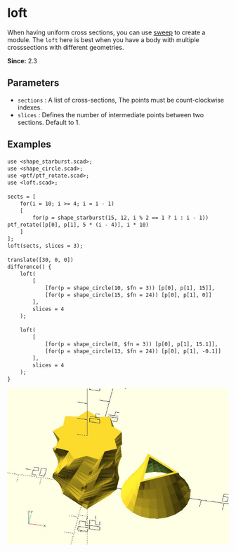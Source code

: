 # loft

When having uniform cross sections, you can use [sweep](https://openhome.cc/eGossip/OpenSCAD/lib2x-sweep.html) to create a module. The `loft` here is best when you have a body with multiple crosssections with different geometries. 

**Since:** 2.3

## Parameters

- `sections` : A list of cross-sections, The points must be count-clockwise indexes.
- `slices` : Defines the number of intermediate points between two sections. Default to 1.

## Examples

	use <shape_starburst.scad>;
	use <shape_circle.scad>;
	use <ptf/ptf_rotate.scad>;
	use <loft.scad>;
		
	sects = [
		for(i = 10; i >= 4; i = i - 1)
		[
			for(p = shape_starburst(15, 12, i % 2 == 1 ? i : i - 1)) ptf_rotate([p[0], p[1], 5 * (i - 4)], i * 10)
		]
	];
	loft(sects, slices = 3);

	translate([30, 0, 0])
	difference() {
		loft(
			[
				[for(p = shape_circle(10, $fn = 3)) [p[0], p[1], 15]],
				[for(p = shape_circle(15, $fn = 24)) [p[0], p[1], 0]]        
			],
			slices = 4
		);

		loft(
			[
				[for(p = shape_circle(8, $fn = 3)) [p[0], p[1], 15.1]],
				[for(p = shape_circle(13, $fn = 24)) [p[0], p[1], -0.1]]        
			],
			slices = 4
		);    
	}

![loft](images/lib2x-loft-1.JPG)




